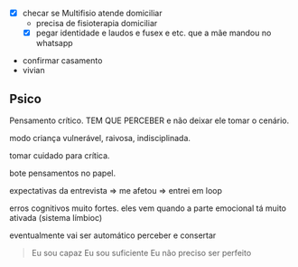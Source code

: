- [x] checar se Multifisio atende domiciliar
	- precisa de fisioterapia domiciliar
	- [x] pegar identidade e laudos e fusex e etc. que a mãe mandou no whatsapp
- confirmar casamento
- vivian

## Psico
Pensamento crítico. TEM QUE PERCEBER e não deixar ele tomar o cenário.

modo criança vulnerável, raivosa, indisciplinada.

tomar cuidado para crítica.

bote pensamentos no papel.

expectativas da entrevista => me afetou => entrei em loop

erros cognitivos muito fortes. eles vem quando a parte emocional tá muito ativada (sistema límbioc)

eventualmente vai ser automático perceber e consertar

> Eu sou capaz
> Eu sou suficiente
> Eu não preciso ser perfeito



